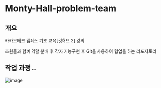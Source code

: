 # Monty-Hall-problem-team

## 개요

카카오테크 캠퍼스 기초 교육[깃허브 2] 강의


조원들과 함꼐 역할 분배 후 각자 기능구현 후 Git을 사용하여 협업을 하는 리포지토리


## 작업 과정 ..

![image](https://user-images.githubusercontent.com/81455273/235447509-0f5e9781-cfb9-479c-8742-d1fdc3f1a494.png)


